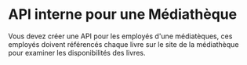 # API interne pour une Médiathèque

Vous devez créer une API pour les employés d'une médiatèques, ces employés doivent référencés chaque livre sur le site de la médiathèque pour examiner les disponibilités des livres.